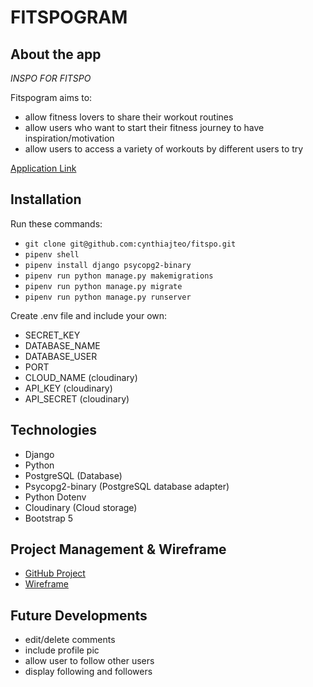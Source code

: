 # FITSPOGRAM

## About the app

*INSPO FOR FITSPO*

Fitspogram aims to:

-   allow fitness lovers to share their workout routines
-   allow users who want to start their fitness journey to have inspiration/motivation
-   allow users to access a variety of workouts by different users to try

[Application Link](https://cjt-fitspo.herokuapp.com/)

## Installation

Run these commands:

-   `git clone git@github.com:cynthiajteo/fitspo.git`
-   `pipenv shell`
-   `pipenv install django psycopg2-binary`
-   `pipenv run python manage.py makemigrations`
-   `pipenv run python manage.py migrate`
-   `pipenv run python manage.py runserver`

Create .env file and include your own:

-   SECRET_KEY
-   DATABASE_NAME
-   DATABASE_USER
-   PORT
-   CLOUD_NAME (cloudinary)
-   API_KEY (cloudinary)
-   API_SECRET (cloudinary)

## Technologies

-   Django
-   Python
-   PostgreSQL (Database)
-   Psycopg2-binary (PostgreSQL database adapter)
-   Python Dotenv
-   Cloudinary (Cloud storage)
-   Bootstrap 5

## Project Management & Wireframe

-   [GitHub Project](https://github.com/cynthiajteo/fitspo/projects/1)
-   [Wireframe](https://docs.google.com/presentation/d/184MyZmmj8U7LkJyCWNvx2io9vcyR166VJw5bc8eDKjA/edit#slide=id.gdec580192f_0_23)

## Future Developments

-   edit/delete comments
-   include profile pic
-   allow user to follow other users
-   display following and followers
